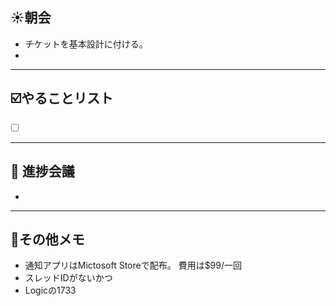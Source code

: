 ## **☀️**朝会

- チケットを基本設計に付ける。
- 

---
## ☑️やることリスト

- [ ]  


---
## 📌 進捗会議

- 


---
## 📝その他メモ

- 通知アプリはMictosoft Storeで配布。
  費用は$99/一回
- スレッドIDがないかつ
- Logicの1733